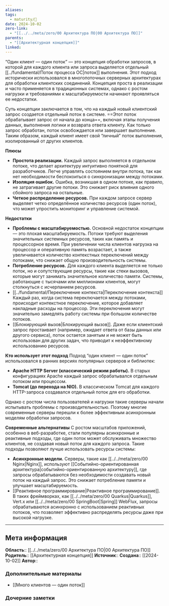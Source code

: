 ```yaml
---
aliases: 
tags:
  - maturity/🌱
date: 2024-10-02
zero-link:
  - "[[../../meta/zero/00 Архитектура ПО|00 Архитектура ПО]]"
parents:
  - "[[Архитектурная концепция]]"
linked:
---
```

“Один клиент — один поток” — это концепция обработки запросов, в которой для каждого клиента или запроса выделяется отдельный [[../fundamental/Поток процесса ОС|поток]] выполнения. Этот подход исторически использовался в многопоточных серверных архитектурах для обработки клиентских соединений. Концепция проста в реализации и часто применяется в традиционных системах, однако с ростом нагрузки и требованиями к масштабируемости начинают проявляться ее недостатки.

Суть концепции заключается в том, что на каждый новый клиентский запрос создается отдельный поток в системе. ==Этот поток обрабатывает запрос от начала до конца==, включая этапы получения данных, выполнения логики и возврата ответа клиенту. Как только запрос обработан, поток освобождается или завершает выполнение. Таким образом, каждый клиент имеет свой “личный” поток выполнения, изолированный от других клиентов.

**Плюсы**
- **Простота реализации.** Каждый запрос выполняется в отдельном потоке, что делает архитектуру интуитивно понятной для разработчиков. Легче управлять состоянием внутри потока, так как нет необходимости беспокоиться о синхронизации между потоками.
- **Изоляция ошибок.** Ошибка, возникшая в одном потоке, как правило, не затрагивает другие потоки. Это снижает риск влияния одного сбойного запроса на остальные.
- **Четкое распределение ресурсов.** При каждом запросе сервер выделяет четко определённое количество ресурсов (один поток), что может упростить мониторинг и управление системой.

**Недостатки**
- **Проблемы с масштабируемостью.** Основной недостаток концепции — это плохая масштабируемость. Потоки требуют выделения значительных системных ресурсов, таких как память и процессорное время. При увеличении числа клиентов нагрузка на процессор и оперативную память возрастает, а также увеличивается количество контекстных переключений между потоками, что снижает общую производительность системы.
- **Потребление ресурсов.** Для каждого клиента выделяется не только поток, но и сопутствующие ресурсы, такие как стеки вызовов, которые могут занимать значительное количество памяти. Системы, работающие с тысячами или миллионами клиентов, могут столкнуться с исчерпанием ресурсов.
- [[../fundamental/Переключение контекста|Переключение контекста]] Каждый раз, когда система переключается между потоками, происходит контекстное переключение, которое добавляет накладные расходы на процессор. Эти переключения могут значительно замедлять работу системы при большом количестве потоков.
- [[Блокирующий вызов|Блокирующий вызов]]. Даже если клиентский запрос простаивает (например, ожидает ответа от базы данных или другого сервиса), поток остается занятым и не может быть использован для других задач, что приводит к неэффективному использованию ресурсов.

**Кто использует этот подход**
Подход “один клиент — один поток” использовался в ранних версиях популярных серверов и библиотек:

- **Apache HTTP Server (классический режим работы).** В старых конфигурациях Apache каждый запрос обрабатывался отдельным потоком или процессом.
- **Tomcat (до перехода на NIO).** В классическом Tomcat для каждого HTTP-запроса создавался отдельный поток для его обработки.

Однако с ростом числа пользователей и нагрузки такие серверы начали испытывать проблемы с производительностью. Поэтому многие современные серверы перешли к более эффективным асинхронным моделям обработки запросов.

**Современные альтернативы**
С ростом масштабов приложений, особенно в веб-разработке, стали популярны асинхронные и реактивные подходы, где один поток может обслуживать множество клиентов, не создавая новый поток для каждого запроса. Такие подходы позволяют лучше использовать ресурсы системы:

- **Асинхронные модели.** Серверы, такие как [[../../meta/zero/00 Nginx|Nginx]], используют [[Событийно-ориентированная архитектура|событийно-ориентированную архитектуру]], где запросы обрабатываются без необходимости создавать новый поток на каждый запрос. Это снижает потребление памяти и улучшает масштабируемость.
- [[Реактивное программирование|Реактивное программирование]]. В таких фреймворках, как [[../../meta/zero/00 Quarkus|Quarkus]], Vert.x или [[../../meta/zero/00 SpringBoot|Spring]] WebFlux, запросы обрабатываются асинхронно с использованием реактивных потоков, что позволяет эффективно распределять ресурсы даже при высокой нагрузке.

***
## Мета информация
**Область**:: [[../../meta/zero/00 Архитектура ПО|00 Архитектура ПО]]
**Родитель**:: [[Архитектурная концепция]]
**Источник**:: 
**Создана**:: [[2024-10-02]]
**Автор**:: 
### Дополнительные материалы
- [[Много клиентов — один поток]]

### Дочерние заметки
<!-- QueryToSerialize: LIST FROM [[]] WHERE contains(Родитель, this.file.link) or contains(parents, this.file.link) -->
